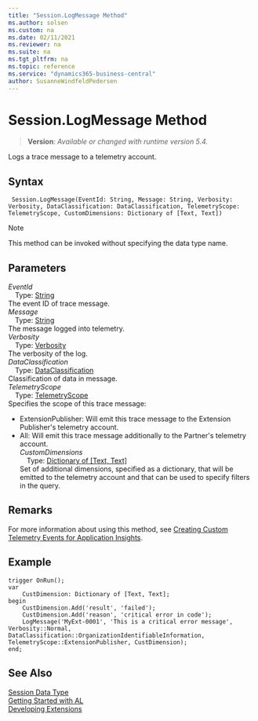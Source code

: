 ```yaml
---
title: "Session.LogMessage Method"
ms.author: solsen
ms.custom: na
ms.date: 02/11/2021
ms.reviewer: na
ms.suite: na
ms.tgt_pltfrm: na
ms.topic: reference
ms.service: "dynamics365-business-central"
author: SusanneWindfeldPedersen
---
```

[//]: # (START>DO_NOT_EDIT)
[//]: # (IMPORTANT:Do not edit any of the content between here and the END>DO_NOT_EDIT.)
[//]: # (Any modifications should be made in the .xml files in the ModernDev repo.)
# Session.LogMessage Method
> **Version**: _Available or changed with runtime version 5.4._

Logs a trace message to a telemetry account.


## Syntax
```
 Session.LogMessage(EventId: String, Message: String, Verbosity: Verbosity, DataClassification: DataClassification, TelemetryScope: TelemetryScope, CustomDimensions: Dictionary of [Text, Text])
```
> [!NOTE]
> This method can be invoked without specifying the data type name.
## Parameters
*EventId*  
&emsp;Type: [String](../string/string-data-type.md)  
The event ID of trace message.   
*Message*  
&emsp;Type: [String](../string/string-data-type.md)  
The message logged into telemetry.   
*Verbosity*  
&emsp;Type: [Verbosity](../verbosity/verbosity-option.md)  
The verbosity of the log.   
*DataClassification*  
&emsp;Type: [DataClassification](../dataclassification/dataclassification-option.md)  
Classification of data in message.   
*TelemetryScope*  
&emsp;Type: [TelemetryScope](../telemetryscope/telemetryscope-option.md)  
Specifies the scope of this trace message:
- ExtensionPublisher: Will emit this trace message to the Extension Publisher's telemetry account.
- All: Will emit this trace message additionally to the Partner's telemetry account.   
*CustomDimensions*  
&emsp;Type: [Dictionary of [Text, Text]](../dictionary/dictionary-data-type.md)  
Set of additional dimensions, specified as a dictionary, that will be emitted to the telemetry account and that can be used to specify filters in the query.   



[//]: # (IMPORTANT: END>DO_NOT_EDIT)

## Remarks

For more information about using this method, see [Creating Custom Telemetry Events for Application Insights](../../devenv-instrument-application-for-telemetry-app-insights.md).

## Example

```al
trigger OnRun();
var
    CustDimension: Dictionary of [Text, Text];
begin
    CustDimension.Add('result', 'failed');
    CustDimension.Add('reason', 'critical error in code');
    LogMessage('MyExt-0001', 'This is a critical error message', Verbosity::Normal, DataClassification::OrganizationIdentifiableInformation, TelemetryScope::ExtensionPublisher, CustDimension);
end;
```

## See Also
[Session Data Type](session-data-type.md)  
[Getting Started with AL](../../devenv-get-started.md)  
[Developing Extensions](../../devenv-dev-overview.md)